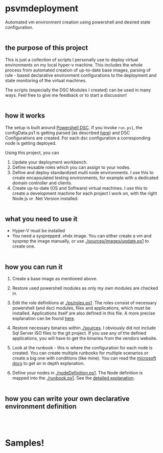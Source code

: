 # psvmdeployment

Automated vm environment creation using powershell and desired state configuration.
<br><br>

## the purpose of this project

This is just a collection of scripts I personally use to deploy virtual environments on my local hyper-v machine. This includes the whole process from automated creation of up-to-date base images, parsing of role - based declarative environment configurations to the deployment and state monitoring of the virtual machines.

The scripts (especially the DSC Modules I created) can be used in many ways. Feel free to give me feedback or to start a discussion!
<br><br>

## how it works

The setup is built around [Powershell DSC](https://docs.microsoft.com/de-de/powershell/scripting/dsc/overview/overview?view=powershell-7). If you invoke ``run.ps1``, the configData.ps1 is getting parsed (as described [here](https://docs.microsoft.com/de-de/powershell/scripting/dsc/configurations/configdata?view=powershell-7)) and DSC Configurations are created. For each dsc configuration a corresponding node is getting deployed.<br>

Using this project, you can

1. Update your deployment workbench.
2. Define reusable roles which you can assign to your nodes.
2. Define and deploy standardized multi node environments. I use this to create encapsulated testing environments, for example with a dedicated domain controller and clients.
3. Create up-to-date (OS and Software) virtual machines. I use this to create a development machine for each project I work on, with the right Node.js or .Net Version installed.
<br><br>

## what you need to use it

* Hyper-V must be installed
* You need a sysprepped .vhdx image. You can either create a vm and sysprep the image manually, or use [./sources/images/update.ps1](./sources/images/update.ps1) to create one.
<br><br>

## how you can run it

1. Create a base image as mentioned above.

2. Restore used powershell modules as only my own modules are checked in.

3. Edit the role definitions at [./ps/roles.ps1](./ps/roles.ps1). The roles consist of necessary powershell (and dsc) modules, files and applications, which must be installed. Applications itself are also defined in this file. A more precise explanation can be found [here]().

4. Restore necessary binaries within [./sources](./sources). I obviously did not include Sql Server ISO files to the git project. If you use any of the defined applications, you will have to get the binaries from the vendors website.

5. Look at the runbook - this is where the configuration for each node is created. You can create multiple runbooks for multiple scenarios or create a big one with conditions (like mine). You can read the [microsoft docs](https://docs.microsoft.com/de-de/powershell/scripting/dsc/configurations/write-compile-apply-configuration?view=powershell-7) to get an in depth explanation.

6. Define your nodes in [./nodeDefinition.ps1](./nodeDefinition.ps1). The Node definition is mapped into the [./runbook.ps1](./runbook.ps1). See the [detailed explanation]().
<br><br>

## how you can write your own declarative environment definition
<br><br>

# Samples!
